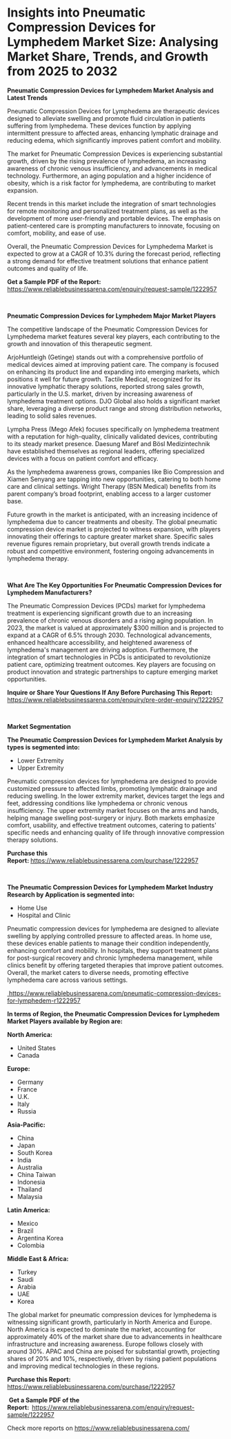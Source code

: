<p><h1>Insights into Pneumatic Compression Devices for Lymphedem Market Size: Analysing Market Share, Trends, and Growth from 2025 to 2032</h1></p><p><strong>Pneumatic Compression Devices for Lymphedem Market Analysis and Latest Trends</strong></p>
<p><p>Pneumatic Compression Devices for Lymphedema are therapeutic devices designed to alleviate swelling and promote fluid circulation in patients suffering from lymphedema. These devices function by applying intermittent pressure to affected areas, enhancing lymphatic drainage and reducing edema, which significantly improves patient comfort and mobility.</p><p>The market for Pneumatic Compression Devices is experiencing substantial growth, driven by the rising prevalence of lymphedema, an increasing awareness of chronic venous insufficiency, and advancements in medical technology. Furthermore, an aging population and a higher incidence of obesity, which is a risk factor for lymphedema, are contributing to market expansion.</p><p>Recent trends in this market include the integration of smart technologies for remote monitoring and personalized treatment plans, as well as the development of more user-friendly and portable devices. The emphasis on patient-centered care is prompting manufacturers to innovate, focusing on comfort, mobility, and ease of use. </p><p>Overall, the Pneumatic Compression Devices for Lymphedema Market is expected to grow at a CAGR of 10.3% during the forecast period, reflecting a strong demand for effective treatment solutions that enhance patient outcomes and quality of life.</p></p>
<p><strong>Get a Sample PDF of the Report:&nbsp;</strong> <a href="https://www.reliablebusinessarena.com/enquiry/request-sample/1222957?utm_campaign=2176&utm_medium=2&utm_source=Github&utm_content=ia&utm_term=05032025&utm_id=pneumatic-compression-devices-for-lymphedem">https://www.reliablebusinessarena.com/enquiry/request-sample/1222957</a></p>
<p>&nbsp;</p>
<p><strong>Pneumatic Compression Devices for Lymphedem Major Market Players</strong></p>
<p><p>The competitive landscape of the Pneumatic Compression Devices for Lymphedema market features several key players, each contributing to the growth and innovation of this therapeutic segment. </p><p>ArjoHuntleigh (Getinge) stands out with a comprehensive portfolio of medical devices aimed at improving patient care. The company is focused on enhancing its product line and expanding into emerging markets, which positions it well for future growth. Tactile Medical, recognized for its innovative lymphatic therapy solutions, reported strong sales growth, particularly in the U.S. market, driven by increasing awareness of lymphedema treatment options. DJO Global also holds a significant market share, leveraging a diverse product range and strong distribution networks, leading to solid sales revenues.</p><p>Lympha Press (Mego Afek) focuses specifically on lymphedema treatment with a reputation for high-quality, clinically validated devices, contributing to its steady market presence. Daesung Maref and Bösl Medizintechnik have established themselves as regional leaders, offering specialized devices with a focus on patient comfort and efficacy.</p><p>As the lymphedema awareness grows, companies like Bio Compression and Xiamen Senyang are tapping into new opportunities, catering to both home care and clinical settings. Wright Therapy (BSN Medical) benefits from its parent company’s broad footprint, enabling access to a larger customer base.</p><p>Future growth in the market is anticipated, with an increasing incidence of lymphedema due to cancer treatments and obesity. The global pneumatic compression device market is projected to witness expansion, with players innovating their offerings to capture greater market share. Specific sales revenue figures remain proprietary, but overall growth trends indicate a robust and competitive environment, fostering ongoing advancements in lymphedema therapy.</p></p>
<p>&nbsp;</p>
<p><strong>What Are The Key Opportunities For Pneumatic Compression Devices for Lymphedem Manufacturers?</strong></p>
<p><p>The Pneumatic Compression Devices (PCDs) market for lymphedema treatment is experiencing significant growth due to an increasing prevalence of chronic venous disorders and a rising aging population. In 2023, the market is valued at approximately $300 million and is projected to expand at a CAGR of 6.5% through 2030. Technological advancements, enhanced healthcare accessibility, and heightened awareness of lymphedema's management are driving adoption. Furthermore, the integration of smart technologies in PCDs is anticipated to revolutionize patient care, optimizing treatment outcomes. Key players are focusing on product innovation and strategic partnerships to capture emerging market opportunities.</p></p>
<p><strong>Inquire or Share Your Questions If Any Before Purchasing This Report:</strong> <a href="https://www.reliablebusinessarena.com/enquiry/pre-order-enquiry/1222957?utm_campaign=2176&utm_medium=2&utm_source=Github&utm_content=ia&utm_term=05032025&utm_id=pneumatic-compression-devices-for-lymphedem">https://www.reliablebusinessarena.com/enquiry/pre-order-enquiry/1222957</a></p>
<p>&nbsp;</p>
<p><strong>Market Segmentation</strong></p>
<p><strong>The Pneumatic Compression Devices for Lymphedem Market Analysis by types is segmented into:</strong></p>
<p><ul><li>Lower Extremity</li><li>Upper Extremity</li></ul></p>
<p><p>Pneumatic compression devices for lymphedema are designed to provide customized pressure to affected limbs, promoting lymphatic drainage and reducing swelling. In the lower extremity market, devices target the legs and feet, addressing conditions like lymphedema or chronic venous insufficiency. The upper extremity market focuses on the arms and hands, helping manage swelling post-surgery or injury. Both markets emphasize comfort, usability, and effective treatment outcomes, catering to patients' specific needs and enhancing quality of life through innovative compression therapy solutions.</p></p>
<p><strong>Purchase this Report:&nbsp;</strong><a href="https://www.reliablebusinessarena.com/purchase/1222957?utm_campaign=2176&utm_medium=2&utm_source=Github&utm_content=ia&utm_term=05032025&utm_id=pneumatic-compression-devices-for-lymphedem">https://www.reliablebusinessarena.com/purchase/1222957</a></p>
<p>&nbsp;</p>
<p><strong>The Pneumatic Compression Devices for Lymphedem Market Industry Research by Application is segmented into:</strong></p>
<p><ul><li>Home Use</li><li>Hospital and Clinic</li></ul></p>
<p><p>Pneumatic compression devices for lymphedema are designed to alleviate swelling by applying controlled pressure to affected areas. In home use, these devices enable patients to manage their condition independently, enhancing comfort and mobility. In hospitals, they support treatment plans for post-surgical recovery and chronic lymphedema management, while clinics benefit by offering targeted therapies that improve patient outcomes. Overall, the market caters to diverse needs, promoting effective lymphedema care across various settings.</p></p>
<p><a href="https://www.reliablebusinessarena.com/pneumatic-compression-devices-for-lymphedem-r1222957?utm_campaign=2176&utm_medium=2&utm_source=Github&utm_content=ia&utm_term=05032025&utm_id=pneumatic-compression-devices-for-lymphedem">&nbsp;https://www.reliablebusinessarena.com/pneumatic-compression-devices-for-lymphedem-r1222957</a></p>
<p><strong>In terms of Region, the Pneumatic Compression Devices for Lymphedem Market Players available by Region are:</strong></p>
<p>
    <p> <strong> North America: </strong>
        <ul>
            <li>United States</li>
            <li>Canada</li>
        </ul>
        </p> 
    <p> <strong> Europe: </strong>
        <ul>
            <li>Germany</li>
            <li>France</li>
            <li>U.K.</li>
            <li>Italy</li>
            <li>Russia</li>
        </ul>
        </p> 
    <p> <strong> Asia-Pacific: </strong>
        <ul>
            <li>China</li>
            <li>Japan</li>
            <li>South Korea</li>
            <li>India</li>
            <li>Australia</li>
            <li>China Taiwan</li>
            <li>Indonesia</li>
            <li>Thailand</li>
            <li>Malaysia</li>
        </ul>
        </p> 
    <p> <strong> Latin America: </strong>
        <ul>
            <li>Mexico</li>
            <li>Brazil</li>
            <li>Argentina Korea</li>
            <li>Colombia</li>
        </ul>
        </p> 
    <p> <strong> Middle East & Africa: </strong>
        <ul>
            <li>Turkey</li>
            <li>Saudi</li>
            <li>Arabia</li>
            <li>UAE</li>
            <li>Korea</li>
        </ul>
    </p>
    </p>
<p><p>The global market for pneumatic compression devices for lymphedema is witnessing significant growth, particularly in North America and Europe. North America is expected to dominate the market, accounting for approximately 40% of the market share due to advancements in healthcare infrastructure and increasing awareness. Europe follows closely with around 30%. APAC and China are poised for substantial growth, projecting shares of 20% and 10%, respectively, driven by rising patient populations and improving medical technologies in these regions.</p></p>
<p><strong>Purchase this Report: </strong><a href="https://www.reliablebusinessarena.com/purchase/1222957?utm_campaign=2176&utm_medium=2&utm_source=Github&utm_content=ia&utm_term=05032025&utm_id=pneumatic-compression-devices-for-lymphedem">https://www.reliablebusinessarena.com/purchase/1222957</a></p>
<p>&nbsp;<strong>Get a Sample PDF of the Report:&nbsp;&nbsp;</strong><a href="https://www.reliablebusinessarena.com/enquiry/request-sample/1222957?utm_campaign=2176&utm_medium=2&utm_source=Github&utm_content=ia&utm_term=05032025&utm_id=pneumatic-compression-devices-for-lymphedem">https://www.reliablebusinessarena.com/enquiry/request-sample/1222957</a></p>
<p><strong></strong></p>
<p>Check more reports on <a href="https://www.reliablebusinessarena.com/?utm_campaign=2176&utm_medium=2&utm_source=Github&utm_content=ia&utm_term=05032025&utm_id=pneumatic-compression-devices-for-lymphedem">https://www.reliablebusinessarena.com/</a></p>